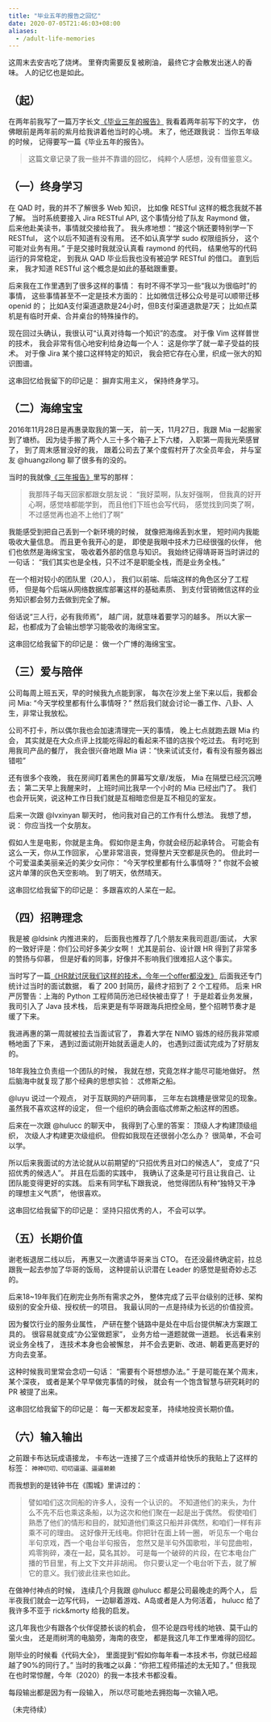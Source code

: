 ```yaml
---
title: "毕业五年的报告之回忆"
date: 2020-07-05T21:46:03+08:00
aliases:
  - /adult-life-memories
---
```


这周末去安吉吃了烧烤。
里脊肉需要反复被刷油，
最终它才会散发出迷人的香味。
人的记忆也是如此。

<!--more-->

## （起）
在两年前我写了一篇万字长文[《毕业三年的报告》][adult-life]
我看着两年前写下的文字，
仿佛眼前是两年前的紫月给我讲着他当时的心境。
末了，他还跟我说：
当你五年级的时候，
记得要写一篇《毕业五年的报告》。

> 这篇文章记录了我一些并不靠谱的回忆，
> 纯粹个人感想，没有借鉴意义。


## （一）终身学习
在 QAD 时，我的并不了解很多 Web 知识，
比如像 RESTful 这样的概念我就不甚了解。
当时系统要接入 Jira RESTful API,
这个事情分给了队友 Raymond 做，
后来他赴美读书，事情就交接给我了。
我头疼地想：“接这个锅还要特别学一下 RESTful，
这个以后不知道有没有用。
还不如认真学学 sudo 权限组拆分，
这个可能对业务有用。”
于是交接时我就没认真看 raymond 的代码，
结果他写的代码运行的异常稳定，
到我从 QAD 毕业后我也没有被迫学 RESTful 的借口。
直到后来，
我才知道 RESTful 这个概念是如此的基础跟重要。

后来我在工作里遇到了很多这样的事情：
有时不得不学习一些“我以为很临时”的事情，
这些事情甚至不一定是技术方面的：
比如微信迁移公众号是可以顺带迁移 openid 的；
比如A支付渠道退款是24小时，但B支付渠道退款是7天；
比如点菜机是有临时开桌、合并桌台的特殊操作的。

现在回过头确认，我很认可“认真对待每一个知识”的态度。
对于像 Vim 这样普世的技术，
我会非常有信心地安利给身边每一个人：
这是你学了就一辈子受益的技术。
对于像 Jira 某个接口这样特定的知识，
我会把它存在心里，织成一张大的知识图谱。

这串回忆给我留下的印记是：
摒弃实用主义，
保持终身学习。


## （二）海绵宝宝
2016年11月28日是再惠录取我的第一天，
前一天，11月27日，我跟 Mia 一起搬家到了塘桥。
因为徒手搬了两个人三十多个箱子上下六楼，
入职第一周我光荣感冒了，
到了周末感冒没好的我，
跟着公司去了某个度假村开了次全员年会，
并与室友 @huangzilong 聊了很多有的没的。

当时的我就像[《三年报告》][adult-life]里写的那样：

> 我那阵子每天回家都跟女朋友说：
> “我好菜啊，队友好强啊，
> 但我真的好开心啊，感觉啥都能学到，
> 而且他们下班也会写代码，
> 感觉找到同类了啊，不过感觉再也追不上他们了啊”

我能感受到把自己丢到一个新环境的时候，
就像把海绵丢到水里，
短时间内我能吸收大量信息。
而且更令我开心的是，
即使是我眼中技术力已经很强的伙伴，
他们也依然是海绵宝宝，
吸收着外部的信息与知识。
我始终记得靖哥哥当时讲过的一句话：
“我们其实也是全栈，只不过不是职能全栈，而是业务全栈。”

在一个相对较小的团队里（20人），
我们以前端、后端这样的角色区分了工程师，
但是每个后端从网络数据库部署这样的基础素质、
到支付营销微信这样的业务知识都会努力去做到完全了解。

俗话说“三人行，必有我师焉”，
越广阔，就意味着要学习的越多。
所以大家一起，也都成为了会输出想学习能吸收的海绵宝宝。

这串回忆给我留下的印记是：
做一个广博的海绵宝宝。


## （三）爱与陪伴
公司每周上班五天，早的时候我九点能到家，
每次在沙发上坐下来以后，我都会问 Mia: “今天学校里都有什么事情呀？”
然后我们就会讨论一番工作、八卦、人生，非常让我放松。

公司不打卡，所以偶尔我也会加速清理完一天的事情，
晚上七点就跑去跟 Mia 约会，
其实就是在大众点评上找能吃得起的看起来不错的店挨个吃过去。
有时吃到用我司产品的餐厅，
我会很兴奋地跟 Mia 讲：“快来试试支付，看有没有服务器出错啦”

还有很多个夜晚，
我在房间盯着黑色的屏幕写文章/发版，
Mia 在隔壁已经沉沉睡去；
第二天早上我醒来时，
上班时间比我早一个小时的 Mia 已经出门了。
我们也会开玩笑，说这种工作日我们就是互相暗恋但是互不相见的室友。

后来一次跟 @lvxinyan 聊天时，
他问我对自己的工作有什么想法。
我想了想，说：
你应当找一个女朋友。

假如人生是电影，你就是主角。
假如你是主角，你就会经历起承转合。
可能会有这么一天，你从工作回家，
心里非常沮丧，觉得整片天空都是灰色的。
但此时一个可爱温柔美丽亲近的美少女问你：
“今天学校里都有什么事情呀？”
你就不会被这片单薄的灰色天空影响。
到了明天，依然晴天。

这串回忆给我留下的印记是：
多跟喜欢的人呆在一起。


## （四）招聘理念
我是被 @ldsink 内推进来的，
后面我也推荐了几个朋友来我司逛逛/面试，
大家的一致好评是：你们公司好多美少女啊！
尤其是前台、设计跟 HR 得到了非常多的赞扬与仰慕，
但是好看的同事，好像并不影响我们很难招人这个事实。

当时写了一篇[《HR就讨厌我们这样的技术，今年一个offer都没发》][hr]
后面我还专门统计过当时的面试数据，
看了 200 封简历，最终才招到了 2 个工程师。
后来 HR 严厉警告：上海的 Python 工程师简历池已经快被击穿了！
于是趁着业务发展，我司引入了 Java 技术栈，
后来更是有华哥跟海兵把控全局，整个招聘节奏才是缓了下来。

我进再惠的第一周就被拉去当面试官了，
靠着大学在 NIMO 锻炼的经历我非常顺畅地面了下来，
遇到过面试刚开始就丢逼走人的，
也遇到过面试完成为了好朋友的。

18年我独立负责组一个团队的时候，
我就在想，究竟怎样才能尽可能地做好。
然后脑海中就复现了那个经典的思想实验：
忒修斯之船。

@luyu 说过一个观点，
对于互联网的产研同事，
三年左右跳槽是很常见的现象。
虽然我不喜欢这样的设定，
但一个组织的确会面临忒修斯之船这样的困惑。

后来在一次跟 @hulucc 的聊天中，
我得到了心里的答案：
顶级人才构建顶级组织，
次级人才构建更次级组织。
但假如我现在还很弱小怎么办？
很简单，不会可以学。

所以后来我面试的方法论就从以前期望的“只招优秀且对口的候选人”，
变成了“只招优秀的候选人”。
并且在后面的实践中，
我确认了这条是可行且让我自己、让团队能变得更好的实践。
后来有同学私下跟我说，
他觉得团队有种“独特又干净的理想主义气质”，
他很喜欢。

这串回忆给我留下的印记是：
坚持只招优秀的人，
不会可以学。


## （五）长期价值
谢老板退居二线以后，
再惠又一次邀请华哥来当 CTO。
在还没最终确定前，拉总跟我一起去参加了华哥的饭局，
这种提前认识潜在 Leader 的感觉是挺奇妙忐忑的。

后来18~19年我们在刷完业务所有需求之外，
整体完成了云平台级别的迁移、架构级别的安全升级、授权统一的项目。
我最认同的一点是持续为长远的价值投资。

因为餐饮行业的服务业属性，
产研在整个链路中是处在中后台提供解决方案跟工具的。
很容易就变成“办公室做题家”，
业务方给一道题就做一道题。
长远看来别说业务全栈了，
连技术本身也会被懈怠，
并不会去更新、改进、朝着更高更好的方向去变革。

这种时候我司里常会念叨一句话：
“需要有个哥想想办法。”
于是可能在某个周末，某个深夜，
或者是某个早早做完事情的时候，
就会有一个饱含智慧与研究耗时的 PR 被提了出来。

这串回忆给我留下的印记是：
每一天都发起变革，
持续地投资长期价值。


## （六）输入输出
之前跟卡布达玩成语接龙，
卡布达一连接了三个成语并给快乐的我贴上了这样的标签：
`神神叨叨、叨叨逼逼、逼逼赖赖`

而我想到的是钱钟书在《围城》里讲过的：

> 譬如咱们这次同船的许多人，没有一个认识的。
> 不知道他们的来头，为什么不先不后也乘这条船，以为这次和他们聚在一起是出于偶然。
> 假使咱们熟悉了他们的情形和目的，就知道他们乘这只船并非偶然，和咱们一样有非乘不可的理由。
> 这好像开无线电。你把针在面上转一圈，
> 听见东一个电台半句京戏，西一个电台半句报告，
> 忽然又是半句外国歌啦，半句昆曲啦，鸡零狗碎，凑在一起，莫名其妙。
> 可是每一个破碎的片段，在它本电台广播的节目里，有上文下文并非胡闹。
> 你只要认定一个电台听下去，就了解它的意义。我们彼此往来也如此。

在做神付神点的时候，
连续几个月我跟 @hulucc 都是公司最晚走的两个人，
后半夜我们就会一边写代码，
一边聊着游戏、A岛或者是人为何活着，
hulucc 给了我许多不亚于 rick&morty 给我的启发。

这几年我也少有跟各个伙伴促膝长谈的机会，
但不论是四号线的地铁、莫干山的萤火虫，
还是雨树湾的电脑旁，海南的夜空，
都是我这几年工作里难得的回忆。

刚毕业的时候看《代码大全》，
里面提到“假如你每年看一本技术书，你就已经超越了90%的同行了。”
当时的我嗤之以鼻：“你把工程师描述的太无知了。”
但我现在也时常惊醒，今年（2020）的我一本技术书都没看。

每段输出都是因为有一段输入，
所以尽可能地去拥抱每一次输入吧。


（未完待续）

[adult-life]: /adult-life/
[hr]: /what-a-hard-backend-interview
